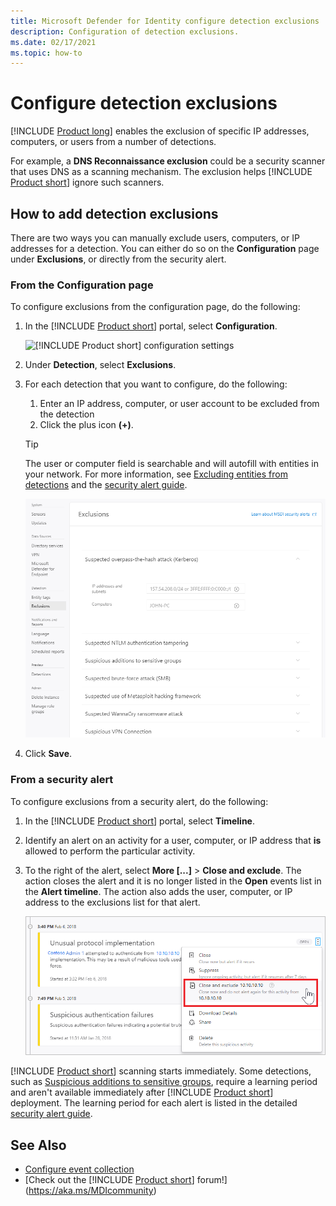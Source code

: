 ```yaml
---
title: Microsoft Defender for Identity configure detection exclusions
description: Configuration of detection exclusions.
ms.date: 02/17/2021
ms.topic: how-to
---
```


# Configure detection exclusions

[!INCLUDE [Product long](includes/product-long.md)] enables the exclusion of specific IP addresses, computers, or users from a number of detections.

For example, a **DNS Reconnaissance exclusion** could be a security scanner that uses DNS as a scanning mechanism. The exclusion helps [!INCLUDE [Product short](includes/product-short.md)] ignore such scanners.

## How to add detection exclusions

There are two ways you can manually exclude users, computers, or IP addresses for a detection. You can either do so on the **Configuration** page under **Exclusions**, or directly from the security alert.

### From the Configuration page

To configure exclusions from the configuration page, do the following:

1. In the [!INCLUDE [Product short](includes/product-short.md)] portal, select **Configuration**.

    ![[!INCLUDE [Product short](includes/product-short.md)] configuration settings](media/config-menu.png)

1. Under **Detection**, select **Exclusions**.
1. For each detection that you want to configure, do the following:
    1. Enter an IP address, computer, or user account to be excluded from the detection
    1. Click the plus icon **(+)**.

    > [!TIP]
    > The user or computer field is searchable and will autofill with entities in your network. For more information, see [Excluding entities from detections]() and the [security alert guide](suspicious-activity-guide.md).

    ![Excluding entities from detections](media/exclusions.png)

1. Click **Save**.

### From a security alert

To configure exclusions from a security alert, do the following:

1. In the [!INCLUDE [Product short](includes/product-short.md)] portal, select **Timeline**.
1. Identify an alert on an activity for a user, computer, or IP address that **is** allowed to perform the particular activity.

1. To the right of the alert, select **More [...]** > **Close and exclude**. The action closes the alert and it is no longer listed in the **Open** events list in the **Alert timeline**. The action also adds the user, computer, or IP address to the exclusions list for that alert.

    ![Exclude entity](media/exclude-in-sa.png)

[!INCLUDE [Product short](includes/product-short.md)] scanning starts immediately. Some detections, such as [Suspicious additions to sensitive groups](domain-dominance-alerts.md#suspicious-additions-to-sensitive-groups-external-id-2024), require a learning period and aren't available immediately after [!INCLUDE [Product short](includes/product-short.md)] deployment. The learning period for each alert is listed in the detailed [security alert guide](suspicious-activity-guide.md).

## See Also

- [Configure event collection](configure-event-collection.md)
- [Check out the [!INCLUDE [Product short](includes/product-short.md)] forum!](https://aka.ms/MDIcommunity)